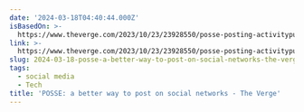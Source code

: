 ```yaml
---
date: '2024-03-18T04:40:44.000Z'
isBasedOn: >-
  https://www.theverge.com/2023/10/23/23928550/posse-posting-activitypub-standard-twitter-tumblr-mastodon
link: >-
  https://www.theverge.com/2023/10/23/23928550/posse-posting-activitypub-standard-twitter-tumblr-mastodon
slug: 2024-03-18-posse-a-better-way-to-post-on-social-networks-the-verge
tags:
  - social media
  - Tech
title: 'POSSE: a better way to post on social networks - The Verge'
---
```


